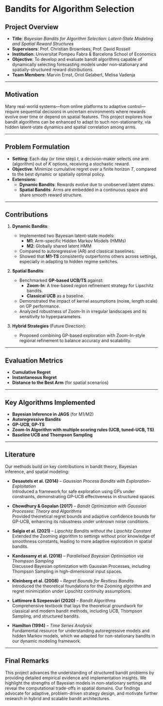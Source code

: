 # Bandits for Algorithm Selection

## Project Overview

- **Title**: *Bayesian Bandits for Algorithm Selection: Latent-State Modeling and Spatial Reward Structures*
- **Supervisors**: Prof. Christian Brownlees, Prof. David Rossell  
- **Institution**: Universitat Pompeu Fabra & Barcelona School of Economics  
- **Objective**: To develop and evaluate bandit algorithms capable of dynamically selecting forecasting models under non-stationary and spatially-structured reward distributions.  
- **Team Members**: Marvin Ernst, Oriol Gelabert, Melisa Vadenja

---

## Motivation

Many real-world systems—from online platforms to adaptive control—require sequential decisions in uncertain environments where rewards evolve over time or depend on spatial features. This project explores how bandit algorithms can be enhanced to adapt to such non-stationarity, via hidden latent-state dynamics and spatial correlation among arms.

---

## Problem Formulation

- **Setting**: Each day (or time step) $t$, a decision-maker selects one arm (algorithm) out of $K$ options, receiving a stochastic reward.
- **Objective**: Minimize cumulative regret over a finite horizon $T$, compared to the best dynamic or spatially optimal policy.
- **Extensions**:
  - **Dynamic Bandits**: Rewards evolve due to unobserved latent states.
  - **Spatial Bandits**: Arms are embedded in a continuous space and share smooth reward structure.

---

## Contributions

1. **Dynamic Bandits**:
   - Implemented two Bayesian latent-state models:
     - **M1**: Arm-specific Hidden Markov Models (HMMs)
     - **M2**: Globally shared latent HMM
   - Compared to autoregressive (AR) and classical baselines.
   - Showed that **M1-TS** consistently outperforms others across settings, especially in adapting to hidden regime switches.

2. **Spatial Bandits**:
   - Benchmarked **GP-based UCB/TS** against:
     - **Zoom-In**: A tree-based region refinement strategy for Lipschitz bandits.
     - **Classical UCB** as a baseline.
   - Demonstrated the impact of kernel assumptions (noise, length scale) on GP performance.
   - Analyzed robustness of Zoom-In in irregular landscapes and its sensitivity to hyperparameters.

3. **Hybrid Strategies** (Future Direction):
   - Proposed combining GP-based exploration with Zoom-In-style regional refinement to balance accuracy and scalability.

---

## Evaluation Metrics

- **Cumulative Regret**
- **Instantaneous Regret**
- **Distance to the Best Arm** (for spatial scenarios)

---

## Key Algorithms Implemented

- **Bayesian Inference in JAGS** (for M1/M2)
- **Autoregressive Bandits**
- **GP-UCB, GP-TS**
- **Zoom-In Algorithm with multiple scoring rules (UCB, tuned-UCB, TS)**
- **Baseline UCB and Thompson Sampling**
---

## Literature

Our methods build on key contributions in bandit theory, Bayesian inference, and spatial modeling:

- **Desautels et al. (2014)** – *Gaussian Process Bandits with Exploration-Exploitation*  
  Introduced a framework for safe exploration using GPs under constraints, demonstrating GP-UCB effectiveness in structured spaces.

- **Chowdhury & Gopalan (2017)** – *Bandit Optimization with Gaussian Processes: Theory and Algorithms*  
  Provided theoretical regret bounds and adaptive confidence bounds for GP-UCB, enhancing its robustness under unknown noise conditions.

- **Salgia et al. (2021)** – *Lipschitz Bandits without the Lipschitz Constant*  
  Extended the Zooming algorithm to settings without prior knowledge of smoothness constants, leading to more adaptive exploration in spatial bandits.

- **Kandasamy et al. (2018)** – *Parallelised Bayesian Optimisation via Thompson Sampling*  
  Discussed Bayesian optimization with Gaussian Processes, including Thompson Sampling in high-dimensional input spaces.

- **Kleinberg et al. (2008)** – *Regret Bounds for Restless Bandits*  
  Introduced the theoretical foundations for the Zooming algorithm and regret minimization under Lipschitz continuity assumptions.

- **Lattimore & Szepesvári (2020)** – *Bandit Algorithms*  
  Comprehensive textbook that lays the theoretical groundwork for classical and modern bandit methods, including UCB, Thompson Sampling, and structured bandits.

- **Hamilton (1994)** – *Time Series Analysis*  
  Fundamental resource for understanding autoregressive models and hidden Markov models, which we adapted for non-stationary bandits in our dynamic modeling framework.

---

## Final Remarks

This project advances the understanding of structured bandit problems by providing detailed empirical evidence and implementation insights. We highlight the strengths of Bayesian models in non-stationary settings and reveal the computational trade-offs in spatial domains. Our findings advocate for adaptive, problem-driven strategy design, and motivate further research in hybrid and scalable bandit architectures.


